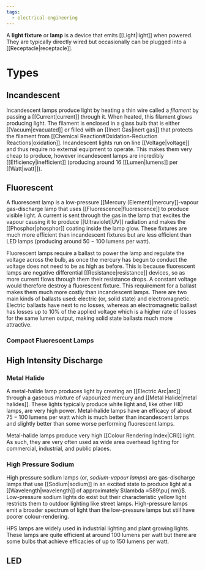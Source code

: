 ```yaml
---
tags:
  - electrical-engineering
---
```

A **light fixture** or **lamp** is a device that emits [[Light|light]] when powered. They are typically directly wired but occasionally can be plugged into a [[Receptacle|receptacle]].
# Types
## Incandescent
Incandescent lamps produce light by heating a thin wire called a *filament* by passing a [[Current|current]] through it. When heated, this filament glows producing light. The filament is enclosed in a glass bulb that is either [[Vacuum|evacuated]] or filled with an [[Inert Gas|inert gas]] that protects the filament from [[Chemical Reaction#Oxidation-Reduction Reactions|oxidation]]. Incandescent lights run on line [[Voltage|voltage]] and thus require no external equipment to operate. This makes them very cheap to produce, however incandescent lamps are incredibly [[Efficiency|inefficient]] (producing around $16$ [[Lumen|lumens]] per [[Watt|watt]]).
## Fluorescent
A fluorescent lamp is a low-pressure [[Mercury (Element)|mercury]]-vapour gas-discharge lamp that uses [[Fluorescence|fluorescence]] to produce visible light. A current is sent through the gas in the lamp that excites the vapour causing it to produce [[Ultraviolet|UV]] radiation and makes the [[Phosphor|phosphor]] coating inside the lamp glow. These fixtures are much more efficient than incandescent fixtures but are less efficient than LED lamps (producing around $50-100$ lumens per watt).

Fluorescent lamps require a ballast to power the lamp and regulate the voltage across the bulb, as once the mercury has begun to conduct the voltage does not need to be as high as before.  This is because fluorescent lamps are negative differential [[Resistance|resistance]] devices, so as more current flows through them their resistance drops. A constant voltage would therefore destroy a fluorescent fixture. This requirement for a ballast makes them much more costly than incandescent lamps. There are two main kinds of ballasts used: electric (or, solid state) and electromagnetic. Electric ballasts have next to no losses, whereas an electromagnetic ballast has losses up to $10\%$ of the applied voltage which is a higher rate of losses for the same lumen output, making solid state ballasts much more attractive.
### Compact Fluorescent Lamps
## High Intensity Discharge
### Metal Halide
A metal-halide lamp produces light by creating an [[Electric Arc|arc]] through a gaseous mixture of vapourized mercury and [[Metal Halide|metal halides]]. These lights typically produce white light and, like other HID lamps, are very high power. Metal-halide lamps have an efficacy of about $75-100$ lumens per watt which is much better than incandescent lamps and slightly better than some worse performing fluorescent lamps.

Metal-halide lamps produce very high [[Colour Rendering Index|CRI]] light. As such, they are very often used as wide area overhead lighting for commercial, industrial, and public places.
### High Pressure Sodium
High pressure sodium lamps (or, *sodium-vapour lamps*)  are gas-discharge lamps that use [[Sodium|sodium]] in an excited state to produce light at a [[Wavelength|wavelength]] of approximately $\lambda =589\pu{ nm}$. Low-pressure sodium lights do exist but their characteristic yellow light restricts them to outdoor lighting like street lamps. High-pressure lamps emit a broader spectrum of light than the low-pressure lamps but still have poorer colour-rendering.

HPS lamps are widely used in industrial lighting and plant growing lights. These lamps are quite efficient at around $100$ lumens per watt but there are some bulbs that achieve efficacies of up to $150$ lumens per watt. 
## LED
